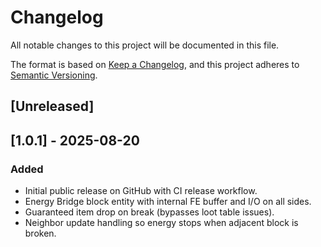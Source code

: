 # Changelog
All notable changes to this project will be documented in this file.

The format is based on [Keep a Changelog](https://keepachangelog.com/en/1.0.0/),
and this project adheres to [Semantic Versioning](https://semver.org/spec/v2.0.0.html).

## [Unreleased]

## [1.0.1] - 2025-08-20
### Added
- Initial public release on GitHub with CI release workflow.
- Energy Bridge block entity with internal FE buffer and I/O on all sides.
- Guaranteed item drop on break (bypasses loot table issues).
- Neighbor update handling so energy stops when adjacent block is broken.
